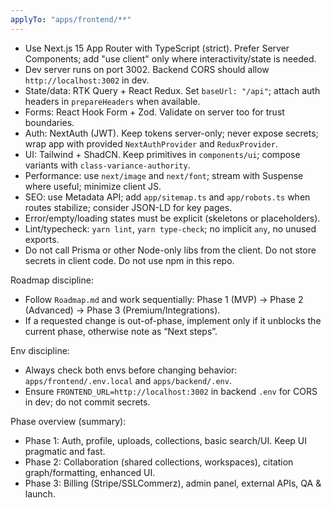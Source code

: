 ```yaml
---
applyTo: "apps/frontend/**"
---
```


- Use Next.js 15 App Router with TypeScript (strict). Prefer Server Components; add "use client" only where interactivity/state is needed.
- Dev server runs on port 3002. Backend CORS should allow `http://localhost:3002` in dev.
- State/data: RTK Query + React Redux. Set `baseUrl: "/api"`; attach auth headers in `prepareHeaders` when available.
- Forms: React Hook Form + Zod. Validate on server too for trust boundaries.
- Auth: NextAuth (JWT). Keep tokens server-only; never expose secrets; wrap app with provided `NextAuthProvider` and `ReduxProvider`.
- UI: Tailwind + ShadCN. Keep primitives in `components/ui`; compose variants with `class-variance-authority`.
- Performance: use `next/image` and `next/font`; stream with Suspense where useful; minimize client JS.
- SEO: use Metadata API; add `app/sitemap.ts` and `app/robots.ts` when routes stabilize; consider JSON-LD for key pages.
- Error/empty/loading states must be explicit (skeletons or placeholders).
- Lint/typecheck: `yarn lint`, `yarn type-check`; no implicit `any`, no unused exports.
- Do not call Prisma or other Node-only libs from the client. Do not store secrets in client code. Do not use npm in this repo.

Roadmap discipline:

- Follow `Roadmap.md` and work sequentially: Phase 1 (MVP) → Phase 2 (Advanced) → Phase 3 (Premium/Integrations).
- If a requested change is out-of-phase, implement only if it unblocks the current phase, otherwise note as “Next steps”.

Env discipline:

- Always check both envs before changing behavior: `apps/frontend/.env.local` and `apps/backend/.env`.
- Ensure `FRONTEND_URL=http://localhost:3002` in backend `.env` for CORS in dev; do not commit secrets.

Phase overview (summary):

- Phase 1: Auth, profile, uploads, collections, basic search/UI. Keep UI pragmatic and fast.
- Phase 2: Collaboration (shared collections, workspaces), citation graph/formatting, enhanced UI.
- Phase 3: Billing (Stripe/SSLCommerz), admin panel, external APIs, QA & launch.
